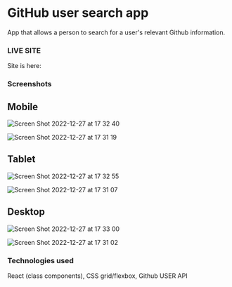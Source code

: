# GitHub user search app
App that allows a person to search for a user's relevant Github information. 

### LIVE SITE

Site is here: 

### Screenshots

## Mobile

![Screen Shot 2022-12-27 at 17 32 40](https://user-images.githubusercontent.com/25332391/209728892-dbbb489a-deb0-4aea-9f9f-d59d0a8281af.png)

![Screen Shot 2022-12-27 at 17 31 19](https://user-images.githubusercontent.com/25332391/209728922-5b19e3e9-3569-4fe2-810b-8dc3b9dc75ea.png)

## Tablet

![Screen Shot 2022-12-27 at 17 32 55](https://user-images.githubusercontent.com/25332391/209729227-19e3f494-e722-44c6-9055-4a5545df34ca.png)

![Screen Shot 2022-12-27 at 17 31 07](https://user-images.githubusercontent.com/25332391/209729253-1b3ee041-4067-47ee-906d-1fedd77dede5.png)

## Desktop

![Screen Shot 2022-12-27 at 17 33 00](https://user-images.githubusercontent.com/25332391/209729446-9550b6cd-c32a-47de-8e5a-9836fad95d23.png)

![Screen Shot 2022-12-27 at 17 31 02](https://user-images.githubusercontent.com/25332391/209729462-1d96c1fa-c90b-40ed-b731-b879fe223d02.png)

### Technologies used
React (class components), CSS grid/flexbox, Github USER API
